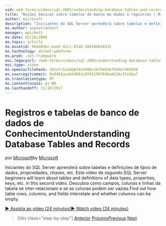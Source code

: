 ```yaml
---
uid: web-forms/videos/sql-2005/understanding-database-tables-and-records
title: "Noções básicas sobre tabelas de banco de dados e registros | Microsoft Docs"
author: microsoft
description: "Iniciantes do SQL Server aprenderá sobre tabelas e definições de tipos de dados, propriedades, chaves, etc. Este vídeo de segundo. Descubra como linhas de tabela, colunas, um..."
ms.author: aspnetcontent
manager: wpickett
ms.date: 03/29/2006
ms.topic: article
ms.assetid: 9ebe8ebc-eae6-41c1-83a6-38410b610331
ms.technology: dotnet-webforms
ms.prod: .net-framework
msc.legacyurl: /web-forms/videos/sql-2005/understanding-database-tables-and-records
msc.type: video
ms.openlocfilehash: 301e7c52abbbf4e3408c1b794936fd3db7403930
ms.sourcegitcommit: 9a9483aceb34591c97451997036a9120c3fe2baf
ms.translationtype: MT
ms.contentlocale: pt-BR
ms.lasthandoff: 11/10/2017
---
```

<a name="understanding-database-tables-and-records"></a><span data-ttu-id="2cb73-104">Registros e tabelas de banco de dados de Conhecimento</span><span class="sxs-lookup"><span data-stu-id="2cb73-104">Understanding Database Tables and Records</span></span>
====================
<span data-ttu-id="2cb73-105">por [Microsoft](https://github.com/microsoft)</span><span class="sxs-lookup"><span data-stu-id="2cb73-105">by [Microsoft](https://github.com/microsoft)</span></span>

<span data-ttu-id="2cb73-106">Iniciantes do SQL Server aprenderá sobre tabelas e definições de tipos de dados, propriedades, chaves, etc. Este vídeo de segundo.</span><span class="sxs-lookup"><span data-stu-id="2cb73-106">SQL Server beginners will learn about tables and definitions of data types, properties, keys, etc. in this second video.</span></span> <span data-ttu-id="2cb73-107">Descubra como campos, colunas e linhas da tabela se inter-relacionam e se as colunas podem ser vazias.</span><span class="sxs-lookup"><span data-stu-id="2cb73-107">Find out how table rows, columns, and fields interrelate and whether columns can be empty.</span></span>

[<span data-ttu-id="2cb73-108">&#9654; Assista ao vídeo (24 minutos)</span><span class="sxs-lookup"><span data-stu-id="2cb73-108">&#9654; Watch video (24 minutes)</span></span>](https://channel9.msdn.com/Blogs/ASP-NET-Site-Videos/understanding-database-tables-and-records)

>[!div class="step-by-step"]
<span data-ttu-id="2cb73-109">[Anterior](what-is-a-database.md)
[Próximo](more-about-column-data-types-and-other-properties.md)</span><span class="sxs-lookup"><span data-stu-id="2cb73-109">[Previous](what-is-a-database.md)
[Next](more-about-column-data-types-and-other-properties.md)</span></span>
